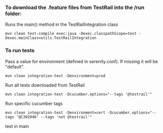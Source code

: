 
### To download the .feature files from TestRail into the /run folder:
Runs the main() method in the TestRailIntegration class
```
mvn clean test-compile exec:java -Dexec.classpathScope=test -Dexec.mainClass=utils.TestRailIntegration
```


### To run tests

Pass a value for environment (defined in serenity.conf). If missing it will be "default".
```
mvn clean integration-test -Denvironment=prod
```

Run all tests downloaded from TestRail
```
mvn clean integration-test -Dcucumber.options="--tags '@testrail'"
```

Run specific cucumber tags
```
mvn clean integration-test -Denvironment=cert -Dcucumber.options="--tags '@C392040' --tags 'not @testrail'" 
```

test in main